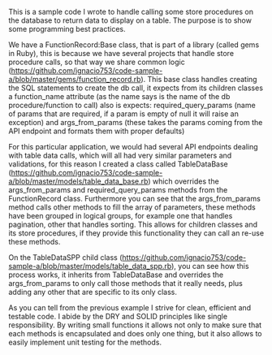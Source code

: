 
This is a sample code I wrote to handle calling some store procedures on the database to return data to display on a table.  The purpose is to show some programming best practices.

We have a FunctionRecord:Base class, that is part of a library (called gems in Ruby), this is because we have several projects that handle store procedure calls, so that way we share common logic (https://github.com/ignacio753/code-sample-a/blob/master/gems/function_record.rb).  This base class handles creating the SQL statements to create the db call, it expects from its children classes a function_name attribute (as the name says is the name of the db procedure/function to call) also is expects: required_query_params (name of params that are required, if a param is empty of null it will raise an exception) and args_from_params (these takes the params coming from the API endpoint and formats them with proper defaults)

For this particular application, we would had several API endpoints dealing with table data calls, which will all had very similar parameters and validations, for this reason I created a class called TableDataBase (https://github.com/ignacio753/code-sample-a/blob/master/models/table_data_base.rb) which overrides the args_from_params and required_query_params methods from the FunctionRecord class.  Furthermore you can see that the args_from_params method calls other methods to fill the array of parameters, these methods have been grouped in logical groups, for example one that handles pagination, other that handles sorting.  This allows for children classes and its store procedures, if they provide this functionality they can call an re-use these methods.

On the TableDataSPP child class (https://github.com/ignacio753/code-sample-a/blob/master/models/table_data_spp.rb), you can see how this process works, it inherits from TableDataBase and overrides the args_from_params to only call those methods that it really needs, plus adding any other that are specific to its only class.

As you can tell from the previous example I strive for clean, efficient and testable code. I abide by the DRY and SOLID principles like single responsibility. By writing small functions it allows not only to make sure that each methods is encapsulated and does only one thing, but it also allows to easily implement unit testing for the methods.
